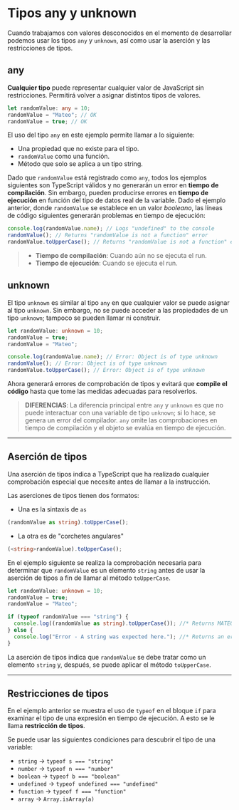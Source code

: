 # Tipos any y unknown

Cuando trabajamos con valores desconocidos en el momento de desarrollar podemos usar los tipos `any` y `unknown`, así como usar la aserción y las restricciones de tipos.

## **any**

**Cualquier tipo** puede representar cualquier valor de JavaScript sin restricciones. Permitirá volver a asignar distintos tipos de valores.

```ts
let randomValue: any = 10;
randomValue = "Mateo"; // OK
randomValue = true; // OK
```

El uso del tipo `any` en este ejemplo permite llamar a lo siguiente:

- Una propiedad que no existe para el tipo.
- `randomValue` como una función.
- Método que solo se aplica a un tipo string.

Dado que `randomValue` está registrado como `any`, todos los ejemplos siguientes son TypeScript válidos y no generarán un error en **tiempo de compilación**. Sin embargo, pueden producirse errores en **tiempo de ejecución** en función del tipo de datos real de la variable. Dado el ejemplo anterior, donde `randomValue` se establece en un valor _booleano_, las líneas de código siguientes generarán problemas en tiempo de ejecución:

```ts
console.log(randomValue.name); // Logs "undefined" to the console
randomValue(); // Returns "randomValue is not a function" error
randomValue.toUpperCase(); // Returns "randomValue is not a function" error
```

> - **Tiempo de compilación**: Cuando aún no se ejecuta el run.
> - **Tiempo de ejecución**: Cuando se ejecuta el run.

## **unknown**

El tipo `unknown` es similar al tipo `any` en que cualquier valor se puede asignar al tipo `unknown`. Sin embargo, no se puede acceder a las propiedades de un tipo `unknown`; tampoco se pueden llamar ni construir.

```ts
let randomValue: unknown = 10;
randomValue = true;
randomValue = "Mateo";

console.log(randomValue.name); // Error: Object is of type unknown
randomValue(); // Error: Object is of type unknown
randomValue.toUpperCase(); // Error: Object is of type unknown
```

Ahora generará errores de comprobación de tipos y evitará que **compile el código** hasta que tome las medidas adecuadas para resolverlos.

> **DIFERENCIAS**: La diferencia principal entre `any` y `unknown` es que no puede interactuar con una variable de tipo `unknown`; si lo hace, se genera un error del compilador. `any` omite las comprobaciones en tiempo de compilación y el objeto se evalúa en tiempo de ejecución.

---

## Aserción de tipos

Una aserción de tipos indica a TypeScript que ha realizado cualquier comprobación especial que necesite antes de llamar a la instrucción.

Las aserciones de tipos tienen dos formatos:

- Una es la sintaxis de `as`

```ts
(randomValue as string).toUpperCase();
```

- La otra es de "corchetes angulares"

```ts
(<string>randomValue).toUpperCase();
```

En el ejemplo siguiente se realiza la comprobación necesaria para determinar que `randomValue` es un elemento `string` antes de usar la aserción de tipos a fin de llamar al método `toUpperCase`.

```ts
let randomValue: unknown = 10;
randomValue = true;
randomValue = "Mateo";

if (typeof randomValue === "string") {
  console.log((randomValue as string).toUpperCase()); //* Returns MATEO to the console.
} else {
  console.log("Error - A string was expected here."); //* Returns an error message.
}
```

La aserción de tipos indica que `randomValue` se debe tratar como un elemento `string` y, después, se puede aplicar el método `toUpperCase`.

---

## Restricciones de tipos

En el ejemplo anterior se muestra el uso de `typeof` en el bloque `if` para examinar el tipo de una expresión en tiempo de ejecución. A esto se le llama **restricción de tipos**.

Se puede usar las siguientes condiciones para descubrir el tipo de una variable:

- `string` -> `typeof s === "string"`
- `number` -> `typeof n === "number"`
- `boolean` -> `typeof b === "boolean"`
- `undefined` -> `typeof undefined === "undefined"`
- `function` -> `typeof f === "function"`
- `array` -> `Array.isArray(a)`
